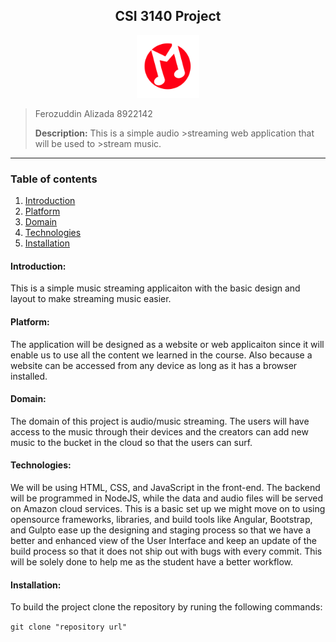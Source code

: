 <h2><center>CSI 3140 Project</center></h2>

<center><img src="/src/assets/logo.svg?sanitize=true" height="100" width="100">
</img>
</center>

> Ferozuddin Alizada
> 8922142
>
> **Description:** This is a simple audio >streaming web application that will be used to >stream music.

---

### Table of contents

1. [Introduction](#introduction)
2. [Platform](#platform)
3. [Domain](#domain)
4. [Technologies](#technologies)
5. [Installation](#installation)

#### Introduction:

This is a simple music streaming applicaiton with the basic design and layout to make streaming music easier.

#### Platform:

The application will be designed as a website or web applicaiton since it will enable us to use all the content we learned in the course. Also because a website can be accessed from any device as long as it has a browser installed.

#### Domain:

The domain of this project is audio/music streaming. The users will have access to the music through their devices and the creators can add new music to the bucket in the cloud so that the users can surf.

#### Technologies:

We will be using HTML, CSS, and JavaScript in the front-end. The backend will be programmed in NodeJS, while the data and audio files will be served on Amazon cloud services. This is a basic set up we might move on to using opensource frameworks, libraries, and build tools like Angular, Bootstrap, and Gulpto ease up the designing and staging process so that we have a better and enhanced view of the User Interface and keep an update of the build process so that it does not ship out with bugs with every commit. This will be solely done to help me as the student have a better workflow.

#### Installation:

To build the project clone the repository by runing the following commands:

`git clone "repository url"`
